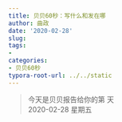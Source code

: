 ```yaml
---
title: 贝贝60秒：写什么和发在哪
author: 曲政
date: '2020-02-28'
slug: 
tags:
- 
categories:
- 贝贝60秒
typora-root-url: ../../static
---
```

> 今天是贝贝报告给你的第  天   
> 2020-02-28 星期五 
